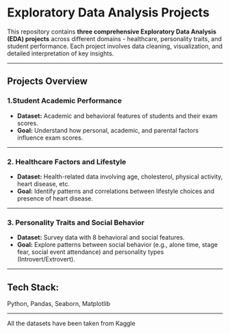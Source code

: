 # Exploratory Data Analysis Projects

This repository contains **three comprehensive Exploratory Data Analysis (EDA) projects** across different domains - healthcare, personality traits, and student performance. Each project involves data cleaning, visualization, and detailed interpretation of key insights.

---

##  Projects Overview

### 1.Student Academic Performance
- **Dataset:** Academic and behavioral features of students and their exam scores.
- **Goal:** Understand how personal, academic, and parental factors influence exam scores.

---

### 2. Healthcare Factors and Lifestyle
- **Dataset:** Health-related data involving age, cholesterol, physical activity, heart disease, etc.
- **Goal:** Identify patterns and correlations between lifestyle choices and presence of heart disease.


---

### 3.  Personality Traits and Social Behavior
- **Dataset:** Survey data with 8 behavioral and social features.
- **Goal:** Explore patterns between social behavior (e.g., alone time, stage fear, social event attendance) and personality types (Introvert/Extrovert).


---
## Tech Stack:
Python, Pandas, Seaborn, Matplotlib

---

All the datasets have been taken from Kaggle
